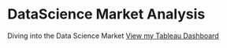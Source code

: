 # DataScience Market Analysis
Diving into the Data Science Market
[View my Tableau Dashboard](https://public.tableau.com/app/profile/abhinav.jaisiv.arkala7877/viz/DS-Salaries-2020-2024_17121514880550/Dashboard)
